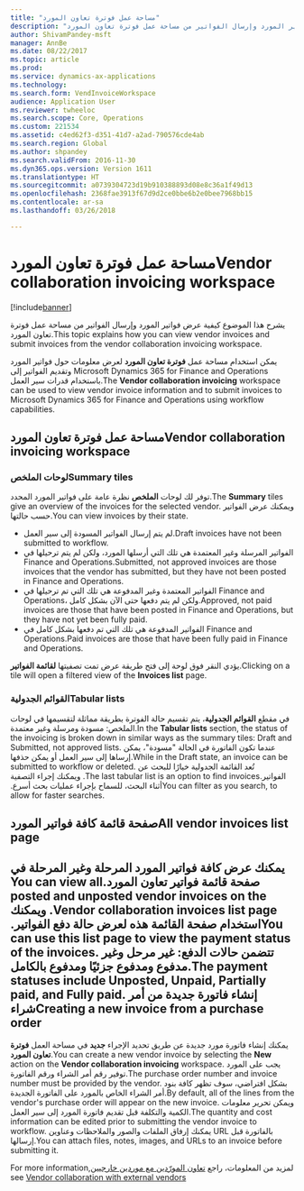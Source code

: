 ```yaml
---
title: "مساحة عمل فوترة تعاون المورد"
description: "يشرح هذا الموضوع كيفية عرض فواتير المورد وإرسال الفواتير من مساحة عمل فوترة تعاون المورد."
author: ShivamPandey-msft
manager: AnnBe
ms.date: 08/22/2017
ms.topic: article
ms.prod: 
ms.service: dynamics-ax-applications
ms.technology: 
ms.search.form: VendInvoiceWorkspace
audience: Application User
ms.reviewer: twheeloc
ms.search.scope: Core, Operations
ms.custom: 221534
ms.assetid: c4ed62f3-d351-41d7-a2ad-790576cde4ab
ms.search.region: Global
ms.author: shpandey
ms.search.validFrom: 2016-11-30
ms.dyn365.ops.version: Version 1611
ms.translationtype: HT
ms.sourcegitcommit: a0739304723d19b910388893d08e8c36a1f49d13
ms.openlocfilehash: 2368fae3913f67d9d2ce0bbe6b2e0bee7968bb15
ms.contentlocale: ar-sa
ms.lasthandoff: 03/26/2018

---
```


# <a name="vendor-collaboration-invoicing-workspace"></a><span data-ttu-id="ee7c7-103">مساحة عمل فوترة تعاون المورد</span><span class="sxs-lookup"><span data-stu-id="ee7c7-103">Vendor collaboration invoicing workspace</span></span>

[!include[banner](../includes/banner.md)]


<span data-ttu-id="ee7c7-104">يشرح هذا الموضوع كيفية عرض فواتير المورد وإرسال الفواتير من مساحة عمل فوترة تعاون المورد.</span><span class="sxs-lookup"><span data-stu-id="ee7c7-104">This topic explains how you can view vendor invoices and submit invoices from the vendor collaboration invoicing workspace.</span></span>

<span data-ttu-id="ee7c7-105">يمكن استخدام مساحة عمل **فوترة تعاون المورد** لعرض معلومات حول فواتير المورد وتقديم الفواتير إلى Microsoft Dynamics 365 for Finance and Operations باستخدام قدرات سير العمل.</span><span class="sxs-lookup"><span data-stu-id="ee7c7-105">The **Vendor collaboration invoicing** workspace can be used to view vendor invoice information and to submit invoices to Microsoft Dynamics 365 for Finance and Operations using workflow capabilities.</span></span>


<a name="vendor-collaboration-invoicing-workspace"></a><span data-ttu-id="ee7c7-106">مساحة عمل فوترة تعاون المورد</span><span class="sxs-lookup"><span data-stu-id="ee7c7-106">Vendor collaboration invoicing workspace</span></span>
----------------------------------------

### <a name="summary-tiles"></a><span data-ttu-id="ee7c7-107">لوحات الملخص</span><span class="sxs-lookup"><span data-stu-id="ee7c7-107">Summary tiles</span></span>

<span data-ttu-id="ee7c7-108">توفر لك لوحات **الملخص** نظرة عامة على فواتير المورد المحدد.</span><span class="sxs-lookup"><span data-stu-id="ee7c7-108">The **Summary** tiles give an overview of the invoices for the selected vendor.</span></span> <span data-ttu-id="ee7c7-109">ويمكنك عرض الفواتير حسب حالتها.</span><span class="sxs-lookup"><span data-stu-id="ee7c7-109">You can view invoices by their state.</span></span>
-   <span data-ttu-id="ee7c7-110">لم يتم إرسال الفواتير المسودة إلى سير العمل.</span><span class="sxs-lookup"><span data-stu-id="ee7c7-110">Draft invoices have not been submitted to workflow.</span></span>
-   <span data-ttu-id="ee7c7-111">الفواتير المرسلة وغير المعتمدة‬ هي تلك التي أرسلها المورد، ولكن لم يتم ترحيلها في Finance and Operations.</span><span class="sxs-lookup"><span data-stu-id="ee7c7-111">Submitted, not approved invoices are those invoices that the vendor has submitted, but they have not been posted in Finance and Operations.</span></span>
-   <span data-ttu-id="ee7c7-112">الفواتير المعتمدة وغير المدفوعة هي تلك التي تم ترحيلها في Finance and Operations، ولكن لم يتم دفعها حتى الآن بشكل كامل.</span><span class="sxs-lookup"><span data-stu-id="ee7c7-112">Approved, not paid invoices are those that have been posted in Finance and Operations, but they have not yet been fully paid.</span></span>
-   <span data-ttu-id="ee7c7-113">الفواتير المدفوعة هي تلك التي تم دفعها بشكل كامل في Finance and Operations.</span><span class="sxs-lookup"><span data-stu-id="ee7c7-113">Paid invoices are those that have been fully paid in Finance and Operations.</span></span>

<span data-ttu-id="ee7c7-114">يؤدي النقر فوق لوحة إلى فتح طريقة عرض تمت تصفيتها **لقائمة الفواتير**.</span><span class="sxs-lookup"><span data-stu-id="ee7c7-114">Clicking on a tile will open a filtered view of the **Invoices list** page.</span></span>

### <a name="tabular-lists"></a><span data-ttu-id="ee7c7-115">القوائم الجدولية</span><span class="sxs-lookup"><span data-stu-id="ee7c7-115">Tabular lists</span></span>

<span data-ttu-id="ee7c7-116">في مقطع **القوائم الجدولية**، يتم تقسيم حالة الفوترة بطريقة مماثلة لتقسيمها في لوحات الملخص: مسودة ومرسلة وغير معتمدة.</span><span class="sxs-lookup"><span data-stu-id="ee7c7-116">In the **Tabular lists** section, the status of the invoicing is broken down in similar ways as the summary tiles: Draft and Submitted, not approved lists.</span></span> <span data-ttu-id="ee7c7-117">عندما تكون الفاتورة في الحالة "مسودة"، يمكن إرساها إلى سير العمل أو يمكن حذفها.</span><span class="sxs-lookup"><span data-stu-id="ee7c7-117">While in the Draft state, an invoice can be submitted to workflow or deleted.</span></span> <span data-ttu-id="ee7c7-118">‏‫تُعد القائمة الجدولية خيارًا للبحث عن الفواتير.</span><span class="sxs-lookup"><span data-stu-id="ee7c7-118">The last tabular list is an option to find invoices.</span></span> <span data-ttu-id="ee7c7-119">ويمكنك إجراء التصفية أثناء البحث، للسماح بإجراء عمليات بحث أسرع.‬</span><span class="sxs-lookup"><span data-stu-id="ee7c7-119">You can filter as you search, to allow for faster searches.</span></span>

<a name="all-vendor-invoices-list-page"></a><span data-ttu-id="ee7c7-120">صفحة قائمة كافة فواتير المورد</span><span class="sxs-lookup"><span data-stu-id="ee7c7-120">All vendor invoices list page</span></span>
-----------------------------

<span data-ttu-id="ee7c7-121">‏‫يمكنك عرض كافة فواتير المورد المرحلة وغير المرحلة في صفحة قائمة **فواتير تعاون المورد‬‏‫**.</span><span class="sxs-lookup"><span data-stu-id="ee7c7-121">You can view all posted and unposted vendor invoices on the **Vendor collaboration invoices** list page.</span></span> <span data-ttu-id="ee7c7-122">ويمكنك استخدام صفحة القائمة هذه لعرض حالة دفع الفواتير.‬</span><span class="sxs-lookup"><span data-stu-id="ee7c7-122">You can use this list page to view the payment status of the invoices.</span></span> <span data-ttu-id="ee7c7-123">تتضمن حالات الدفع: غير مرحل‬ وغير مدفوع ومدفوع جزئيًا‬ ومدفوع بالكامل‬.</span><span class="sxs-lookup"><span data-stu-id="ee7c7-123">The payment statuses include Unposted, Unpaid, Partially paid, and Fully paid.</span></span>
<span data-ttu-id="ee7c7-124">إنشاء فاتورة جديدة من أمر شراء</span><span class="sxs-lookup"><span data-stu-id="ee7c7-124">Creating a new invoice from a purchase order</span></span>
--------------------------------------------

<span data-ttu-id="ee7c7-125">يمكنك إنشاء فاتورة مورد جديدة عن طريق تحديد الإجراء **جديد** في مساحة العمل **فوترة تعاون المورد**.</span><span class="sxs-lookup"><span data-stu-id="ee7c7-125">You can create a new vendor invoice by selecting the **New** action on the **Vendor collaboration invoicing** workspace.</span></span> <span data-ttu-id="ee7c7-126">يجب على المورد توفير رقم أمر الشراء ورقم الفاتورة.</span><span class="sxs-lookup"><span data-stu-id="ee7c7-126">The purchase order number and invoice number must be provided by the vendor.</span></span> <span data-ttu-id="ee7c7-127">بشكل افتراضي، سوف تظهر كافة بنود أمر الشراء الخاص بالمورد على الفاتورة الجديدة.</span><span class="sxs-lookup"><span data-stu-id="ee7c7-127">By default, all of the lines from the vendor's purchase order will appear on the new invoice.</span></span> <span data-ttu-id="ee7c7-128">ويمكن تحرير معلومات الكمية والتكلفة قبل تقديم فاتورة المورد إلى سير العمل.</span><span class="sxs-lookup"><span data-stu-id="ee7c7-128">The quantity and cost information can be edited prior to submitting the vendor invoice to workflow.</span></span> <span data-ttu-id="ee7c7-129">يمكنك إرفاق الملفات والصور والملاحظات وعناوين URL بالفاتورة قبل إرسالها.</span><span class="sxs-lookup"><span data-stu-id="ee7c7-129">You can attach files, notes, images, and URLs to an invoice before submitting it.</span></span>



<span data-ttu-id="ee7c7-130">لمزيد من المعلومات، راجع [‬‏‫تعاون المورّدين مع موردين خارجيين](../../supply-chain/procurement/vendor-collaboration-work-external-vendors.md)</span><span class="sxs-lookup"><span data-stu-id="ee7c7-130">For more information, see [Vendor collaboration with external vendors](../../supply-chain/procurement/vendor-collaboration-work-external-vendors.md)</span></span>




